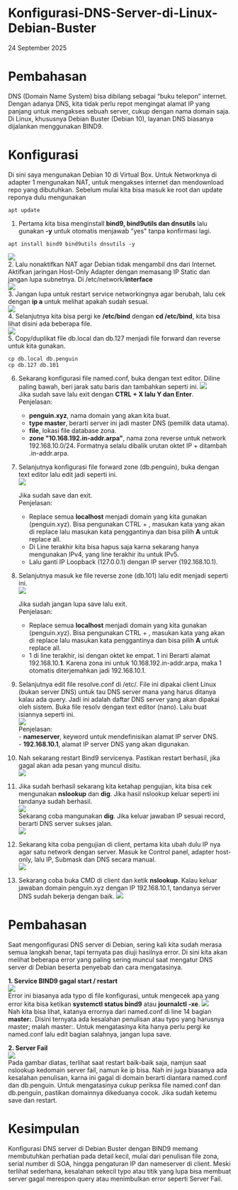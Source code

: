 # Konfigurasi-DNS-Server-di-Linux-Debian-Buster
24 September 2025  
  
# Pembahasan
  DNS (Domain Name System) bisa dibilang sebagai “buku telepon” internet. Dengan adanya DNS, kita tidak perlu repot mengingat alamat IP yang panjang untuk mengakses sebuah server, cukup dengan nama domain saja. Di Linux, khususnya Debian Buster (Debian 10), layanan DNS biasanya dijalankan menggunakan BIND9.  
  
# Konfigurasi
  Di sini saya mengunakan Debian 10 di Virtual Box. Untuk Networknya di adapter 1 mengunakan NAT, untuk mengakses internet dan mendownload repo yang dibutuhkan. Sebelum mulai kita bisa masuk ke root dan update reponya dulu mengunakan  
  
    apt update
  1. Pertama kita bisa menginstall **bind9, bind9utils dan dnsutils** lalu gunakan **-y** untuk otomatis menjawab "yes" tanpa konfirmasi lagi.  

    apt install bind9 bind9utils dnsutils -y
  ![](IMAGES/ss.png)  
  2. Lalu nonaktifkan NAT agar Debian tidak mengambil dns dari Internet. Aktifkan jaringan Host-Only Adapter dengan memasang IP Static dan jangan lupa subnetnya. Di /etc/network/**interface**  
  ![](IMAGES/nano.png)  
  3. Jangan lupa untuk restart service networkingnya agar berubah, lalu cek dengan **ip a** untuk melihat apakah sudah sesuai.  
  ![](IMAGES/enp0s8.png)  
  4. Selanjutnya kita bisa pergi ke **/etc/bind** dengan **cd /etc/bind**, kita bisa lihat disini ada beberapa file.  
  ![](IMAGES/listfile.png)  
  5. Copy/duplikat file db.local dan db.127 menjadi file forward dan reverse untuk kita gunakan.  

    cp db.local db.penguin
    cp db.127 db.101
  6. Sekarang konfigurasi file named.conf, buka dengan text editor. Diline paling bawah, beri jarak satu baris dan tambahkan seperti ini.
  ![](IMAGES/nama.png)  
     Jika sudah save lalu exit dengan **CTRL + X lalu Y dan Enter**.  
     Penjelasan:  
     - **penguin.xyz**, nama domain yang akan kita buat.  
     - **type master**, berarti server ini jadi master DNS (pemilik data utama).  
     - **file**, lokasi file database zona.  
     - **zone "10.168.192.in-addr.arpa"**, nama zona reverse untuk network 192.168.10.0/24. Formatnya selalu dibalik urutan oktet IP + ditambah .in-addr.arpa.  
  7. Selanjutnya konfigurasi file forward zone (db.penguin), buka dengan text editor lalu edit jadi seperti ini.  
  ![](IMAGES/sesudahafter.png)
  
     Jika sudah save dan exit.  
     Penjelasan:  
     - Replace semua **localhost** menjadi domain yang kita gunakan (penguin.xyz). Bisa pengunakan CTRL + \, masukan kata yang akan di replace lalu masukan kata penggantinya dan bisa pilih **A** untuk replace all.  
     - Di Line terakhir kita bisa hapus saja karna sekarang hanya mengunakan IPv4, yang line terakhir itu untuk IPv5.  
     - Lalu ganti IP Loopback (127.0.0.1) dengan IP server (192.168.10.1).  
  9. Selanjutnya masuk ke file reverse zone (db.101) lalu edit menjadi seperti ini.  
    ![](IMAGES/samalikebefore.png)  
  
     Jika sudah jangan lupa save lalu exit.  
     Penjelasan:  
     - Replace semua **localhost** menjadi domain yang kita gunakan (penguin.xyz). Bisa pengunakan CTRL + \, masukan kata yang akan di replace lalu masukan kata penggantinya dan bisa pilih **A** untuk replace all.  
     - 1 di line terakhir, isi dengan oktet ke empat. 1 ini Berarti alamat 192.168.10.**1**. Karena zona ini untuk 10.168.192.in-addr.arpa, maka 1 otomatis diterjemahkan jadi 192.168.10.1.  
  10. Selanjutnya edit file resolve.conf di /etc/. File ini dipakai client Linux (bukan server DNS) untuk tau DNS server mana yang harus ditanya kalau ada query. Jadi ini adalah daftar DNS server yang akan dipakai oleh sistem. Buka file resolv dengan text editor (nano). Lalu buat isiannya seperti ini.  
    ![](IMAGES/resolpe.png)  
    Penjelasan:  
    - **nameserver**, keyword untuk mendefinisikan alamat IP server DNS.  
    - **192.168.10.1**, alamat IP server DNS yang akan digunakan.  
  11. Nah sekarang restart Bind9 servicenya. Pastikan restart berhasil, jika gagal akan ada pesan yang muncul disitu.  
    ![](IMAGES/donagabang.png)  
  12. Jika sudah berhasil sekarang kita ketahap pengujian, kita bisa cek mengunakan **nslookup** dan **dig**. Jika hasil nslookup keluar seperti ini tandanya sudah berhasil.  
    ![](IMAGES/udahya.png)  
      Sekarang coba mangunakan **dig**. Jika keluar jawaban IP sesuai record, berarti DNS server sukses jalan.  
    ![](IMAGES/gali.png)  
  13. Sekarang kita coba pengujian di client, pertama kita ubah dulu IP nya agar satu network dengan server. Masuk ke Control panel, adapter host-only, lalu IP, Submask dan DNS secara manual.  
    ![](IMAGES/cc.png)  
  14. Sekarang coba buka CMD di client dan ketik **nslookup**. Kalau keluar jawaban domain penguin.xyz dengan IP 192.168.10.1, tandanya server DNS sudah bekerja dengan baik.
    ![](IMAGES/cmds.png)  
  
# Pembahasan
  Saat mengonfigurasi DNS server di Debian, sering kali kita sudah merasa semua langkah benar, tapi ternyata pas diuji hasilnya error. Di sini kita akan melihat beberapa error yang paling sering muncul saat mengatur DNS server di Debian beserta penyebab dan cara mengatasinya.  
    
**1. Service BIND9 gagal start / restart**  
    ![](IMAGES/gagalrestar.png)  
      Error ini biasanya ada typo di file konfigurasi, untuk mengecek apa yang error kita bisa ketikan **systemctl status bind9** atau **journalctl -xe**. 
    ![](IMAGES/itu.png)  
      Nah kita bisa lihat, katanya errornya dari named.conf di line 14 bagian **master:**. Disini ternyata ada kesalahan penulisan atau typo yang harusnya master; malah master:. Untuk mengatasinya kita hanya perlu pergi ke named.conf lalu edit bagian salahnya, jangan lupa save.  
        
**2. Server Fail**  
    ![](IMAGES/domen.png)  
      Pada gambar diatas, terlihat saat restart baik-baik saja, namjun saat nslookup kedomain server fail, namun ke ip bisa. Nah ini juga biasanya ada kesalahan penulisan, karna ini gagal di domain berarti diantara named.conf dan db.penguin. Untuk mengatasinya cukup periksa file named.conf dan db.penguin, pastikan domainnya dikeduanya cocok. Jika sudah ketemu save dan restart.  

# Kesimpulan
  Konfigurasi DNS server di Debian Buster dengan BIND9 memang membutuhkan perhatian pada detail kecil, mulai dari penulisan file zona, serial number di SOA, hingga pengaturan IP dan nameserver di client. Meski terlihat sederhana, kesalahan sekecil typo atau titik yang lupa bisa membuat server gagal merespon query atau menimbulkan error seperti Server Fail.  
